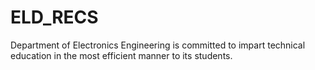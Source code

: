 # ELD_RECS
Department of Electronics Engineering is committed to impart technical education in the most efficient manner to its students.
